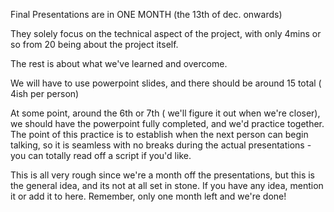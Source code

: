 Final Presentations are in ONE MONTH (the 13th of dec. onwards)

They solely focus on the technical aspect of the project, with only 4mins or so from 20 being about the project itself.

The rest is about what we've learned and overcome.

We will have to use powerpoint slides, and there should be around 15 total ( 4ish per person)


At some point, around the 6th or 7th ( we'll figure it out when we're closer), we should have the powerpoint fully completed, and we'd practice together. The point of this practice is to establish when the next person can begin talking, so it is seamless with no breaks during the actual presentations - you can totally read off a script if you'd like. 

This is all very rough since we're a month off the presentations, but this is the general idea, and its not at all set in stone. If you have any idea, mention it or add it to here. Remember, only one month left and we're done!

